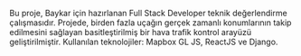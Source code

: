 Bu proje, Baykar için hazırlanan Full Stack Developer teknik değerlendirme çalışmasıdır. Projede, birden fazla uçağın gerçek zamanlı konumlarının takip edilmesini sağlayan basitleştirilmiş bir hava trafik kontrol arayüzü geliştirilmiştir. Kullanılan teknolojiler: Mapbox GL JS, ReactJS ve Django.

